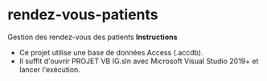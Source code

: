 # rendez-vous-patients
Gestion des rendez-vous des patients 
**Instructions**
- Ce projet utilise une base de données Access (.accdb).
- Il suffit d'ouvrir PROJET VB IG.sln avec Microsoft Visual Studio 2019+ et lancer l'exécution.
